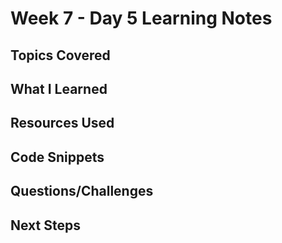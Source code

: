 # Week 7 - Day 5 Learning Notes

## Topics Covered

## What I Learned

## Resources Used

## Code Snippets

## Questions/Challenges

## Next Steps
